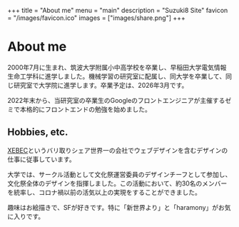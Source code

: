 +++
title = "About me"
menu = "main"
description = "Suzuki8 Site"
favicon = "/images/favicon.ico"
images = ["images/share.png"]
+++

# About me

2000年7月に生まれ、筑波大学附属小中高学校を卒業し、早稲田大学電気情報生命工学科に進学しました。機械学習の研究室に配属し、同大学を卒業して、同じ研究室で大学院に進学します。卒業予定は、2026年3月です。

2022年末から、当研究室の卒業生のGoogleのフロントエンジニアが主催するゼミで本格的にフロントエンドの勉強を始めました。

## Hobbies, etc.
[XEBEC](https://www.xebec-tech.com/)というバリ取りシェア世界一の会社でウェブデザインを含むデザインの仕事に従事しています。

大学では、サークル活動として文化祭運営委員のデザインチーフとして参加し、文化祭全体のデザインを指揮しました。この活動において、約30名のメンバーを統率し、コロナ禍以前の活気以上の実現をすることができました。
 
趣味はお絵描きで、SFが好きです。特に「新世界より」と「haramony」がお気に入りです。
